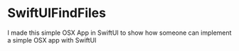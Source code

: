 # SwiftUIFindFiles
I made this simple OSX App in SwiftUI to show how someone can implement a simple OSX app with SwiftUI
